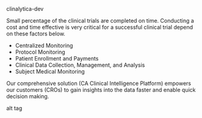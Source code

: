 clinalytica-dev

Small percentage of the clinical trials are completed on time. Conducting a cost and time effective is very critical for a successful clinical trial depend on these factors below.

* Centralized Monitoring
* Protocol Monitoring
* Patient Enrollment and Payments
* Clinical Data Collection, Management, and Analysis
* Subject Medical Monitoring

Our comprehensive solution (CA Clinical Intelligence Platform) empowers our customers (CROs) to gain insights into the data faster and enable quick decision making.

alt tag
